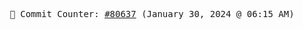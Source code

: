 <p align="center">
    <samp>
        📮 Commit Counter: <a href="https://github.com/Javascript-void0/Javascript-void0/commits/main">#80637</a> (January 30, 2024 @ 06:15 AM)
    </samp>
</p>